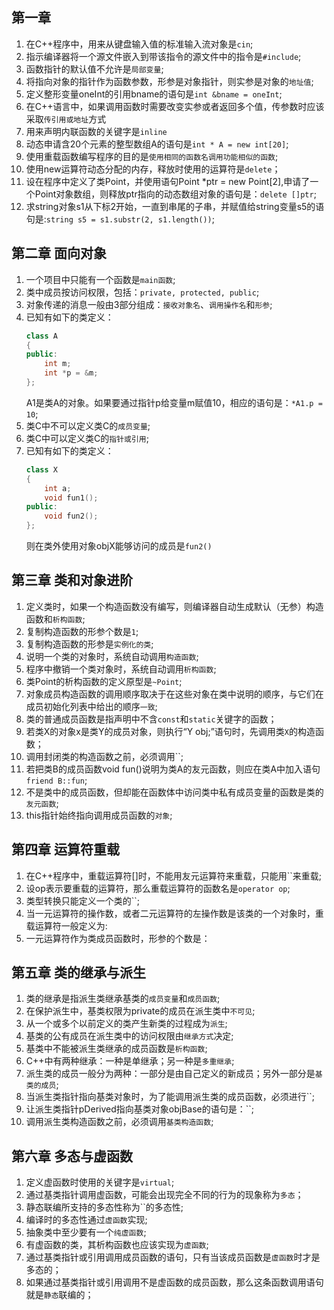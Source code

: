 ## 第一章 
1. 在C++程序中，用来从键盘输入值的标准输入流对象是`cin`;
2. 指示编译器将一个源文件嵌入到带该指令的源文件中的指令是`#include`;
3. 函数指针的默认值不允许是`局部变量`;
4. 将指向对象的指针作为函数参数，形参是对象指针，则实参是对象的`地址值`;
5. 定义整形变量oneInt的引用bname的语句是`int &bname = oneInt`;
6. 在C++语言中，如果调用函数时需要改变实参或者返回多个值，传参数时应该采取`传引用或地址`方式
7. 用来声明内联函数的关键字是`inline`
8. 动态申请含20个元素的整型数组A的语句是`int * A = new int[20]`;
9. 使用重载函数编写程序的目的是`使用相同的函数名调用功能相似的函数`;
10. 使用new运算符动态分配的内存，释放时使用的运算符是`delete`；
11. 设在程序中定义了类Point，并使用语句Point *ptr = new Point[2],申请了一个Point对象数组，则释放ptr指向的动态数组对象的语句是：`delete []ptr`;
12. 求string对象s1从下标2开始，一直到串尾的子串，并赋值给string变量s5的语句是:`string s5 = s1.substr(2, s1.length())`;

## 第二章 面向对象
1. 一个项目中只能有一个函数是`main函数`;
2. 类中成员按访问权限，包括：`private, protected, public`;
3. 对象传递的消息一般由3部分组成：`接收对象名`、`调用操作名`和`形参`;
4. 已知有如下的类定义：
    ```cpp
    class A
    {
    public:
        int m;
        int *p = &m;
    };
    ```
    A1是类A的对象。如果要通过指针p给变量m赋值10，相应的语句是：`*A1.p = 10`;
5. 类C中不可以定义类C的`成员变量`;
6. 类C中可以定义类C的`指针或引用`;
7. 已知有如下的类定义：
    ```cpp
    class X
    {
        int a;
        void fun1();
    public:
        void fun2();
    };
    ```
    则在类外使用对象objX能够访问的成员是`fun2()`

## 第三章 类和对象进阶
1. 定义类时，如果一个构造函数没有编写，则编译器自动生成默认（无参）构造函数和`析构函数`;
2. 复制构造函数的形参个数是`1`;
3. 复制构造函数的形参是`实例化的类`;
4. 说明一个类的对象时，系统自动调用`构造函数`;
5. 程序中撤销一个类对象时，系统自动调用`析构函数`;
6. 类Point的析构函数的定义原型是`~Point`;
7. 对象成员构造函数的调用顺序取决于在这些对象在类中说明的顺序，与它们在成员初始化列表中给出的顺序`一致`;
8. 类的普通成员函数是指声明中不含`const`和`static`关键字的函数；
9. 若类X的对象x是类Y的成员对象，则执行“Y obj;”语句时，先调用类`X`的构造函数；
10. 调用封闭类的构造函数之前，必须调用``;
11. 若把类B的成员函数void fun()说明为类A的友元函数，则应在类A中加入语句`friend B::fun`;
12. 不是类中的成员函数，但却能在函数体中访问类中私有成员变量的函数是类的`友元函数`;
13. this指针始终指向调用成员函数的`对象`;

## 第四章 运算符重载
1. 在C++程序中，重载运算符[]时，不能用友元运算符来重载，只能用``来重载;
2. 设op表示要重载的运算符，那么重载运算符的函数名是`operator op`;
3. 类型转换只能定义一个类的``;
4. 当一元运算符的操作数，或者二元运算符的左操作数是该类的一个对象时，重载运算符一般定义为:
5. 一元运算符作为类成员函数时，形参的个数是：

## 第五章 类的继承与派生
1. 类的继承是指派生类继承基类的`成员变量`和`成员函数`;
2. 在保护派生中，基类权限为private的成员在派生类中`不可见`;
3. 从一个或多个以前定义的类产生新类的过程成为`派生`;
4. 基类的公有成员在派生类中的访问权限由`继承方式`决定;
5. 基类中不能被派生类继承的成员函数是`析构函数`;
6. C++中有两种继承：一种是单继承；另一种是`多重继承`;
7. 派生类的成员一般分为两种：一部分是由自己定义的新成员；另外一部分是`基类的成员`;
8. 当派生类指针指向基类对象时，为了能调用派生类的成员函数，必须进行``;
9. 让派生类指针pDerived指向基类对象objBase的语句是：``;
10. 调用派生类构造函数之前，必须调用`基类构造函数`;

## 第六章 多态与虚函数
1. 定义虚函数时使用的关键字是`virtual`;
2. 通过基类指针调用虚函数，可能会出现完全不同的行为的现象称为`多态`；
3. 静态联编所支持的多态性称为``的多态性;
4. 编译时的多态性通过`虚函数`实现;
5. 抽象类中至少要有一个`纯虚函数`;
6. 有虚函数的类，其析构函数也应该实现为`虚函数`;
7. 通过基类指针或引用调用成员函数的语句，只有当该成员函数是`虚函数`时才是多态的；
8. 如果通过基类指针或引用调用不是虚函数的成员函数，那么这条函数调用语句就是`静态`联编的；